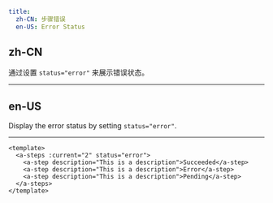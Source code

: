 ```yaml
title:
  zh-CN: 步骤错误
  en-US: Error Status
```

## zh-CN

通过设置 `status="error"` 来展示错误状态。

---

## en-US

Display the error status by setting `status="error"`.

---

```vue
<template>
  <a-steps :current="2" status="error">
    <a-step description="This is a description">Succeeded</a-step>
    <a-step description="This is a description">Error</a-step>
    <a-step description="This is a description">Pending</a-step>
  </a-steps>
</template>
```
